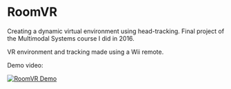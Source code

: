 # RoomVR

Creating a dynamic virtual environment using head-tracking.
Final project of the Multimodal Systems course I did in 2016.

VR environment and tracking made using a Wii remote.

Demo video:

[![RoomVR Demo](https://img.youtube.com/vi/ctXEu9GAneM/0.jpg)](https://www.youtube.com/watch?v=R_ctXEu9GAneM)
